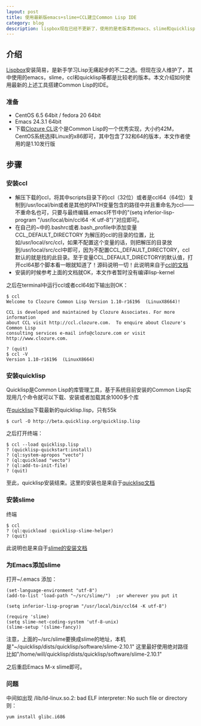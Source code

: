 ```yaml
---
layout: post
title: 使用最新版emacs+slime+CCL建立Common Lisp IDE
category: blog
description: lispbox现在已经不更新了，使用的是老版本的emacs、slime和quicklisp
---
```


## 介绍

[Lispbox][0]安装简易，是新手学习Lisp无痛起步的不二之选。但现在没人维护了，其中使用的emacs，slime，ccl和quicklisp等都是比较老的版本。本文介绍如何使用最新的上述工具搭建Common Lisp的IDE。

### 准备

- CentOS 6.5 64bit / fedora 20 64bit
- Emacs 24.3.1 64bit 
- 下载[Clozure CL][1]这个是Common Lisp的一个优秀实现，大小约42M，CentOS系统选择Linux的x86即可，其中包含了32和64的版本，本文作者使用的是1.10发行版

## 步骤

### 安装ccl

- 解压下载的ccl，将其中scripts目录下的ccl（32位）或者是ccl64（64位）复制到/usr/local/bin或者是其他的PATH变量包含的路径中并且重命名为ccl——不重命名也可，只要与最终编辑.emacs环节中的"(setq inferior-lisp-program "/usr/local/bin/ccl64 -K utf-8")"对应即可。
- 在自己的~中的.bashrc或者.bash_profile中添加变量 CCL\_DEFAULT\_DIRECTORY 为解压的ccl的目录的位置，比如/usr/local/src/ccl，如果不配置这个变量的话，则把解压的目录放到/usr/local/src/ccl中即可，因为不配置CCL\_DEFAULT\_DIRECTORY，ccl默认的就是找的此目录。至于变量CCL\_DEFAULT\_DIRECTORY的默认值，打开ccl64那个脚本看一眼就知道了！源码说明一切！此说明来自于[ccl的文档][3]
- 安装的时候参考上面的文档就OK，本文作者暂时没有编译lisp-kernel

之后在terminal中运行ccl或者ccl64如下输出则OK：

```
$ ccl
Welcome to Clozure Common Lisp Version 1.10-r16196  (LinuxX8664)!

CCL is developed and maintained by Clozure Associates. For more information
about CCL visit http://ccl.clozure.com.  To enquire about Clozure's Common Lisp
consulting services e-mail info@clozure.com or visit http://www.clozure.com.

? (quit)
$ ccl -V 
Version 1.10-r16196  (LinuxX8664)
```
	
### 安装quicklisp

Quicklisp是Common Lisp的库管理工具，基于系统目前安装的Common Lisp实现用几个命令就可以下载、安装或者加载其余1000多个库

在[quicklisp][2]下载最新的quicklisp.lisp，只有55k

```
$ curl -O http://beta.quicklisp.org/quicklisp.lisp
```

之后打开终端：

	$ ccl --load quicklisp.lisp
	? (quicklisp-quickstart:install)
	? (ql:system-apropos "vecto")
	? (ql:quickload "vecto")
	? (ql:add-to-init-file)
	? (quit)
	
至此，quicklisp安装结束。这里的安装也是来自于[quicklisp文档][4]

### 安装slime

终端

	$ ccl
	? (ql:quickload :quicklisp-slime-helper)
	? (quit)

此说明也是来自于[slime的安装文档][5]

### 为Emacs添加slime

打开~/.emacs 添加：

```
(set-language-environment "utf-8")
(add-to-list 'load-path "~/src/slime/")  ;or wherever you put it

(setq inferior-lisp-program "/usr/local/bin/ccl64 -K utf-8")

(require 'slime)
(setq slime-net-coding-system 'utf-8-unix)
(slime-setup '(slime-fancy))
```
注意，上面的~/src/slime要换成slime的地址，本机是"~/quicklisp/dists/quicklisp/software/slime-2.10.1" 这里最好使用绝对路径 比如"/home/will/quicklisp/dists/quicklisp/software/slime-2.10.1"

之后重启Emacs M-x slime即可。

### 问题

中间如出现 /lib/ld-linux.so.2: bad ELF interpreter: No such file or directory 则：

	yum install glibc.i686


[0]: http://common-lisp.net/project/lispbox/  "Lispbox"
[1]: http://ccl.clozure.com/download.html  "clozure CL"
[2]: http://www.quicklisp.org/ "quicklisp"
[3]: http://ccl.clozure.com/ccl-documentation.html#command-line-setup
[4]: http://www.quicklisp.org/beta/
[5]: http://trac.clozure.com/ccl/wiki/InstallingSlime
